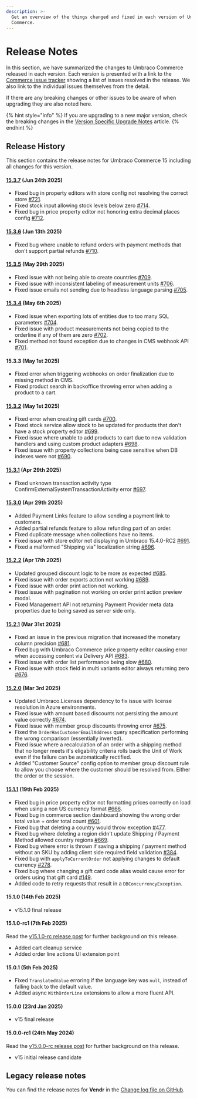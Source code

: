 ```yaml
---
description: >-
  Get an overview of the things changed and fixed in each version of Umbraco
  Commerce.
---
```


# Release Notes

In this section, we have summarized the changes to Umbraco Commerce released in each version. Each version is presented with a link to the [Commerce issue tracker](https://github.com/umbraco/Umbraco.Commerce.Issues/issues) showing a list of issues resolved in the release. We also link to the individual issues themselves from the detail.

If there are any breaking changes or other issues to be aware of when upgrading they are also noted here.

{% hint style="info" %}
If you are upgrading to a new major version, check the breaking changes in the [Version Specific Upgrade Notes](../upgrading/version-specific-upgrades.md) article.
{% endhint %}

## Release History

This section contains the release notes for Umbraco Commerce 15 including all changes for this version.

#### [15.3.7](https://github.com/umbraco/Umbraco.Commerce.Issues/issues?q=is%3Aissue+is%3Aclosed+label%3Acomponent%2Fcommerce+label%3Arelease%2F15.3.7) (Jun 24th 2025)

* Fixed bug in property editors with store config not resolving the correct store [#721](https://github.com/umbraco/Umbraco.Commerce.Issues/issues/721).
* Fixed stock input allowing stock levels below zero [#714](https://github.com/umbraco/Umbraco.Commerce.Issues/issues/714).
* Fixed bug in price property editor not honoring extra decimal places config [#712](https://github.com/umbraco/Umbraco.Commerce.Issues/issues/712).

#### [15.3.6](https://github.com/umbraco/Umbraco.Commerce.Issues/issues?q=is%3Aissue+is%3Aclosed+label%3Acomponent%2Fcommerce+label%3Arelease%2F15.3.6) (Jun 13th 2025)

* Fixed bug where unable to refund orders with payment methods that don't support partial refunds [#710](https://github.com/umbraco/Umbraco.Commerce.Issues/issues/710).

#### [15.3.5](https://github.com/umbraco/Umbraco.Commerce.Issues/issues?q=is%3Aissue+is%3Aclosed+label%3Acomponent%2Fcommerce+label%3Arelease%2F15.3.5) (May 29th 2025)

* Fixed issue with not being able to create countries [#709](https://github.com/umbraco/Umbraco.Commerce.Issues/issues/709).
* Fixed issue with inconsistent labeling of measurement units [#706](https://github.com/umbraco/Umbraco.Commerce.Issues/issues/706).
* Fixed issue emails not sending due to headless language parsing [#705](https://github.com/umbraco/Umbraco.Commerce.Issues/issues/705).

#### [15.3.4](https://github.com/umbraco/Umbraco.Commerce.Issues/issues?q=is%3Aissue+is%3Aclosed+label%3Acomponent%2Fcommerce+label%3Arelease%2F15.3.4) (May 6th 2025)

* Fixed issue when exporting lots of entities due to too many SQL parameters [#704](https://github.com/umbraco/Umbraco.Commerce.Issues/issues/704).
* Fixed issue with product measurements not being copied to the orderline if any of them are zero [#702](https://github.com/umbraco/Umbraco.Commerce.Issues/issues/702).
* Fixed method not found exception due to changes in CMS webhook API [#701](https://github.com/umbraco/Umbraco.Commerce.Issues/issues/701).

#### 15.3.3 (May 1st 2025)

* Fixed error when triggering webhooks on order finalization due to missing method in CMS.
* Fixed product search in backoffice throwing error when adding a product to a cart.

#### [15.3.2](https://github.com/umbraco/Umbraco.Commerce.Issues/issues?q=is%3Aissue+is%3Aclosed+label%3Acomponent%2Fcommerce+label%3Arelease%2F15.3.2) (May 1st 2025)

* Fixed error when creating gift cards [#700](https://github.com/umbraco/Umbraco.Commerce.Issues/issues/700).
* Fixed stock service allow stock to be updated for products that don't have a stock property editor [#699](https://github.com/umbraco/Umbraco.Commerce.Issues/issues/699).
* Fixed issue where unable to add products to cart due to new validation handlers and using custom product adapters [#698](https://github.com/umbraco/Umbraco.Commerce.Issues/issues/698).
* Fixed issue with property collections being case sensitive when DB indexes were not [#690](https://github.com/umbraco/Umbraco.Commerce.Issues/issues/690).

#### [15.3.1](https://github.com/umbraco/Umbraco.Commerce.Issues/issues?q=is%3Aissue+is%3Aclosed+label%3Acomponent%2Fcommerce+label%3Arelease%2F15.3.1) (Apr 29th 2025)

* Fixed unknown transaction activity type ConfirmExternalSystemTransactionActivity error [#697](https://github.com/umbraco/Umbraco.Commerce.Issues/issues/697).

#### [15.3.0](https://github.com/umbraco/Umbraco.Commerce.Issues/issues?q=is%3Aissue+is%3Aclosed+label%3Acomponent%2Fcommerce+label%3Arelease%2F15.3.0) (Apr 29th 2025)

* Added Payment Links feature to allow sending a payment link to customers.
* Added partial refunds feature to allow refunding part of an order.
* Fixed duplicate message when collections have no items.
* Fixed issue with store editor not displaying in Umbraco 15.4.0-RC2 [#691](https://github.com/umbraco/Umbraco.Commerce.Issues/issues/691).
* Fixed a malformed "Shipping via" localization string [#696](https://github.com/umbraco/Umbraco.Commerce.Issues/issues/696).

#### [15.2.2](https://github.com/umbraco/Umbraco.Commerce.Issues/issues?q=is%3Aissue+is%3Aclosed+label%3Arelease%2F15.2.2) (Apr 17th 2025)

* Updated grouped discount logic to be more as expected [#685](https://github.com/umbraco/Umbraco.Commerce.Issues/issues/685).
* Fixed issue with order exports action not working [#689](https://github.com/umbraco/Umbraco.Commerce.Issues/issues/689).
* Fixed issue with order print action not working.
* Fixed issue with pagination not working on order print action preview modal.
* Fixed Management API not returning Payment Provider meta data properties due to being saved as server side only.

#### [15.2.1](https://github.com/umbraco/Umbraco.Commerce.Issues/issues?q=is%3Aissue+is%3Aclosed+label%3Arelease%2F15.2.1) (Mar 31st 2025)

* Fixed an issue in the previous migration that increased the monetary column precision [#681](https://github.com/umbraco/Umbraco.Commerce.Issues/issues/681).
* Fixed bug with Umbraco Commerce price property editor causing error when accessing content via Delivery API [#683](https://github.com/umbraco/Umbraco.Commerce.Issues/issues/683).
* Fixed issue with order list performance being slow [#680](https://github.com/umbraco/Umbraco.Commerce.Issues/issues/680).
* Fixed issue with stock field in multi variants editor always returning zero [#676](https://github.com/umbraco/Umbraco.Commerce.Issues/issues/676).

#### [15.2.0](https://github.com/umbraco/Umbraco.Commerce.Issues/issues?q=is%3Aissue+is%3Aclosed+label%3Arelease%2F15.2.0) (Mar 3rd 2025)

* Updated Umbraco.Licenses dependency to fix issue with license resolution in Azure environments.
* Fixed issue with amount based discounts not persisting the amount value correctly [#674](https://github.com/umbraco/Umbraco.Commerce.Issues/issues/674).
* Fixed issue with member group discounts throwing error [#675](https://github.com/umbraco/Umbraco.Commerce.Issues/issues/675).
* Fixed the `OrderHasCustomerEmailAddress` query specification performing the wrong comparison (essentially inverted).
* Fixed issue where a recalculation of an order with a shipping method that no longer meets it's eligability criteria rolls back the Unit of Work even if the failure can be automatically rectified.
* Added "Customer Source" config option to member group discount rule to allow you choose where the customer should be resolved from. Either the order or the session.

#### [15.1.1](https://github.com/umbraco/Umbraco.Commerce.Issues/issues?q=is%3Aissue+is%3Aclosed+label%3Arelease%2F15.1.1) (19th Feb 2025)

* Fixed bug in price property editor not formatting prices correctly on load when using a non US currency format [#666](https://github.com/umbraco/Umbraco.Commerce.Issues/issues/666).
* Fixed bug in commerce section dashboard showing the wrong order total value + order total count [#601](https://github.com/umbraco/Umbraco.Commerce.Issues/issues/601).
* Fixed bug that deleting a country would throw exception [#477](https://github.com/umbraco/Umbraco.Commerce.Issues/issues/477).
* Fixed bug where deleting a region didn't update Shipping / Payment Method allowed country regions [#669](https://github.com/umbraco/Umbraco.Commerce.Issues/issues/669).
* Fixed bug where error is thrown if saving a shipping / payment method without an SKU by adding client side required field validation [#384](https://github.com/umbraco/Umbraco.Commerce.Issues/issues/384).
* Fixed bug with `applyToCurrentOrder` not applying changes to default currency [#278](https://github.com/umbraco/Umbraco.Commerce.Issues/issues/278).
* Fixed bug where changing a gift card code alias would cause error for orders using that gift card [#149](https://github.com/umbraco/Umbraco.Commerce.Issues/issues/149).
* Added code to retry requests that result in a `DBConcurrencyException`.

#### 15.1.0 (14th Feb 2025)

* v15.1.0 final release

#### 15.1.0-rc1 (7th Feb 2025)

Read the [v15.1.0-rc release post](v15.1.0-rc.md) for further background on this release.

* Added cart cleanup service
* Added order line actions UI extension point

#### 15.0.1 (5th Feb 2025)

* Fixed `TranslatedValue` erroring if the language key was `null`, instead of falling back to the default value.
* Added async `WithOrderLine` extensions to allow a more fluent API.

#### 15.0.0 (23rd Jan 2025)

* v15 final release

#### 15.0.0-rc1 (24th May 2024)

Read the [v15.0.0-rc release post](v15.0.0-rc.md) for further background on this release.

* v15 initial release candidate

## Legacy release notes

You can find the release notes for **Vendr** in the [Change log file on GitHub](../../../10/umbraco-commerce/changelog-archive/Vendr-core.md).
